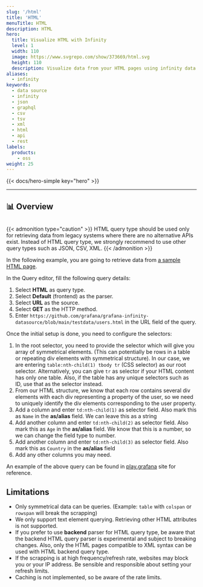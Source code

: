 ```yaml
---
slug: '/html'
title: 'HTML'
menuTitle: HTML
description: HTML
hero:
  title: Visualize HTML with Infinity
  level: 1
  width: 110
  image: https://www.svgrepo.com/show/373669/html.svg
  height: 110
  description: Visualize data from your HTML pages using infinity data source plugin
aliases:
  - infinity
keywords:
  - data source
  - infinity
  - json
  - graphql
  - csv
  - tsv
  - xml
  - html
  - api
  - rest
labels:
  products:
    - oss
weight: 25
---
```


{{< docs/hero-simple key="hero" >}}

<hr style="margin-bottom:30px"/>

## 📊 Overview

<div style="margin-bottom:30px"></div>

{{< admonition type="caution" >}}
HTML query type should be used only for retrieving data from legacy systems where there are no alternative APIs exist. Instead of HTML query type, we strongly recommend to use other query types such as JSON, CSV, XML.
{{< /admonition >}}

In the following example, you are going to retrieve data from [a sample HTML page](https://github.com/grafana/grafana-infinity-datasource/blob/main/testdata/users.html).

In the Query editor, fill the following query details:

1. Select **HTML** as query type.
2. Select **Default** (frontend) as the parser.
3. Select **URL** as the source.
4. Select **GET** as the HTTP method.
5. Enter `https://github.com/grafana/grafana-infinity-datasource/blob/main/testdata/users.html` in the URL field of the query.

Once the initial setup is done, you need to configure the selectors:

1. In the root selector, you need to provide the selector which will give you array of symmetrical elements. (This can potentially be rows in a table or repeating div elements with symmetrical structure). In our case, we are entering `table:nth-child(1) tbody tr` (CSS selector) as our root selector. Alternatively, you can give `tr` as selector if your HTML content has only one table. Also, if the table has any unique selectors such as ID, use that as the selector instead.
2. From our HTML structure, we know that each row contains several div elements with each div representing a property of the user, so we need to uniquely identify the div elements corresponding to the user property.
3. Add a column and enter `td:nth-child(1)` as selector field. Also mark this as `Name` in the **as/alias** field. We can leave this as a string
4. Add another column and enter `td:nth-child(2)` as selector field. Also mark this as `Age` in the **as/alias** field. We know that this is a number, so we can change the field type to number.
5. Add another column and enter `td:nth-child(3)` as selector field. Also mark this as `Country` in the **as/alias** field
6. Add any other columns you may need.

An example of the above query can be found in [play.grafana](https://play.grafana.org/explore?schemaVersion=1&panes=%7B%22s9j%22:%7B%22datasource%22:%22infinity-universal%22,%22queries%22:%5B%7B%22refId%22:%22A%22,%22datasource%22:%7B%22type%22:%22yesoreyeram-infinity-datasource%22,%22uid%22:%22infinity-universal%22%7D,%22type%22:%22html%22,%22source%22:%22url%22,%22format%22:%22table%22,%22url%22:%22https:%2F%2Fgithub.com%2Fgrafana%2Fgrafana-infinity-datasource%2Fblob%2Fmain%2Ftestdata%2Fusers.html%22,%22url_options%22:%7B%22method%22:%22GET%22,%22data%22:%22%22%7D,%22root_selector%22:%22table:nth-child%281%29%20tbody%20tr%22,%22columns%22:%5B%7B%22text%22:%22Name%22,%22selector%22:%22td:nth-child%281%29%22,%22type%22:%22string%22%7D,%7B%22text%22:%22Age%22,%22selector%22:%22td:nth-child%282%29%22,%22type%22:%22number%22%7D,%7B%22text%22:%22Country%22,%22selector%22:%22td:nth-child%283%29%22,%22type%22:%22string%22%7D,%7B%22text%22:%22Occupation%22,%22selector%22:%22td:nth-child%284%29%22,%22type%22:%22string%22%7D,%7B%22text%22:%22Salary%22,%22selector%22:%22td:nth-child%285%29%22,%22type%22:%22number%22%7D%5D,%22filters%22:%5B%5D,%22global_query_id%22:%22%22%7D%5D,%22range%22:%7B%22from%22:%22now-6h%22,%22to%22:%22now%22%7D%7D%7D&orgId=1) site for reference.

## Limitations

- Only symmetrical data can be queries. (Example: `table` with `colspan` or `rowspan` will break the scrapping)
- We only support text element querying. Retrieving other HTML attributes is not supported.
- If you prefer to use **backend** parser for HTML query type, be aware that the backend HTML query parser is experimental and subject to breaking changes. Also, only the HTML pages compatible to XML syntax can be used with HTML backend query type.
- If the scrapping is at high frequency/refresh rate, websites may block you or your IP address. Be sensible and responsible about setting your refresh limits.
- Caching is not implemented, so be aware of the rate limits. 
